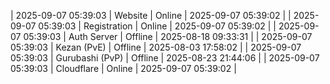 | 2025-09-07 05:39:03 | Website | Online | 2025-09-07 05:39:02 |
| 2025-09-07 05:39:03 | Registration | Online | 2025-09-07 05:39:02 |
| 2025-09-07 05:39:03 | Auth Server | Offline | 2025-08-18 09:33:31 |
| 2025-09-07 05:39:03 | Kezan (PvE) | Offline | 2025-08-03 17:58:02 |
| 2025-09-07 05:39:03 | Gurubashi (PvP) | Offline | 2025-08-23 21:44:06 |
| 2025-09-07 05:39:03 | Cloudflare | Online | 2025-09-07 05:39:02 |
